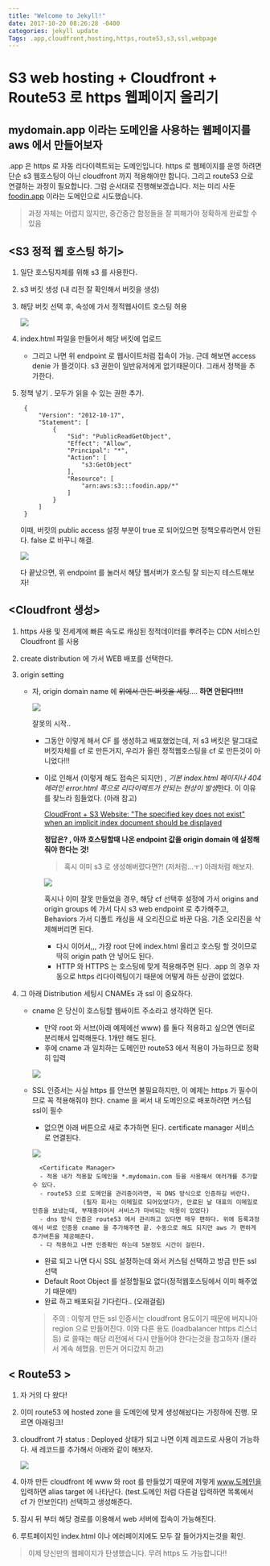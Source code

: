 ```yaml
---
title: "Welcome to Jekyll!"
date: 2017-10-20 08:26:28 -0400
categories: jekyll update
Tags: .app,cloudfront,hosting,https,route53,s3,ssl,webpage
---
```

# S3 web hosting + Cloudfront + Route53 로 https 웹페이지 올리기


## mydomain.app 이라는 도메인을 사용하는 웹페이지를 aws 에서 만들어보자

.app 은 https 로 자동 리다이렉트되는 도메인입니다. 
https 로 웹페이지를 운영 하려면 단순 s3 웹호스팅이 아닌 cloudfront 까지 적용해야만 합니다. 그리고 route53 으로 연결하는 과정이 필요합니다.
그럼 순서대로 진행해보겠습니다. 저는 미리 사둔 [foodin.app](http://foodin.app) 이라는 도메인으로 시도했습니다.
> 과정 자체는 어렵지 않지만, 중간중간 함정들을 잘 피해가야 정확하게 완료할 수 있음

## <S3 정적 웹 호스팅 하기>

1. 일단 호스팅자체를 위해 s3 를 사용한다.
2. s3 버킷 생성 (내 리전 잘 확인해서 버킷을 생성)
3. 해당 버킷 선택 후, 속성에 가서 정적웹사이트 호스팅 허용

    ![](Untitled-3d60681e-5e3b-46d3-bf0e-57a8fd78b18d.png)

4. index.html 파일을 만들어서 해당 버킷에 업로드 
    - 그리고 나면 위 endpoint 로 웹사이트처럼 접속이 가능. 근데 해보면 access denie 가 뜰것이다. s3 권한이 일반유저에게 없기때문이다. 그래서 정책을 추가한다.
5. 정책 넣기 . 모두가 읽을 수 있는 권한 추가.

        {
            "Version": "2012-10-17",
            "Statement": [
                {
                    "Sid": "PublicReadGetObject",
                    "Effect": "Allow",
                    "Principal": "*",
                    "Action": [
                        "s3:GetObject"
                    ],
                    "Resource": [
                        "arn:aws:s3:::foodin.app/*"
                    ]
                }
            ]
        }

    이때, 버킷의 public access 설정 부분이 true 로 되어있으면 정책오류라면서 안된다. false 로 바꾸니 해결.

    ![](Untitled-96fb9fe6-4f0f-4e34-b3ac-ff3cc2fd095b.png)

     다 끝났으면, 위 endpoint 를 눌러서 해당 웹서버가 호스팅 잘 되는지 테스트해보자!

## <Cloudfront 생성>

1. https 사용 및 전세계에 빠른 속도로 캐싱된 정적데이터를 뿌려주는 CDN 서비스인 Cloudfront 를 사용
2. create distribution 에 가서 WEB 배포를 선택한다.
3. origin setting
    - 자, origin domain name 에 ~~위에서 만든 버킷을 세팅~~.... **하면 안된다!!!!**

        ![](AWSCloudFrontManagementConsole2019-01-2001-08-53(1)-da208407-630a-4b65-84c1-791e26f4f728.jpg)

        잘못의 시작..

        - 그동안 이렇게 해서 CF 를 생성하고 배포했었는데, 저 s3 버킷은 말그대로 버킷자체를 cf 로 만든거지, 우리가 올린 정적웹호스팅을 cf 로 만든것이 아니었다!!!
        - 이로 인해서 (이렇게 해도 접속은 되지만) , *기본 index.html 페이지나 404 에러인 error.html 쪽으로 리다이렉트가 안되는 현상이 발생*한다. 이 이유를 찾느라 힘들었다. (아래 참고)

            [CloudFront + S3 Website: "The specified key does not exist" when an implicit index document should be displayed](https://stackoverflow.com/questions/34060394/cloudfront-s3-website-the-specified-key-does-not-exist-when-an-implicit-ind/34065543#34065543)

            **정답은? , 아까 호스팅할때 나온 endpoint 값을 origin domain 에 설정해줘야 한다는 것!**

            > 혹시 이미 s3 로 생성해버렸다면?! (저처럼...ㅜ) 아래처럼 해보자.

            ![](AWSCloudFrontManagementConsole2019-01-2001-26-51(1)-dec17ef4-ded1-4a8e-9c6f-bf2581f6857b.jpg)

            혹시나 이미 잘못 만들었을 경우, 해당 cf 선택후 설정에 가서 origins and origin groups 에 가서 다시 s3 web endpoint 로 추가해주고, Behaviors 가서 디폴트 캐싱을 새 오리진으로 바꾼 다음. 기존 오리진을 삭제해버리면 된다.

            - 다시 이어서,,, 가장 root 단에 index.html 올리고 호스팅 할 것이므로 딱히 origin path 안 넣어도 된다.
            - HTTP 와 HTTPS 는 호스팅에 맞게 적용해주면 된다.  .app 의 경우 자동으로 https 리다이렉팅이기 때문에 어떻게 하든 상관이 없었다.

4. 그 아래 Distribution 세팅시 CNAMEs 과 ssl 이 중요하다.
    - cname 은 당신이 호스팅할 웹싸이트 주소라고 생각하면 된다.
        - 만약 root 와 서브(아래 예제에선 www) 를 둘다 적용하고 싶으면 엔터로 분리해서 입력해둔다. 1개만 해도 된다.
        - 후에 cname 과 일치하는 도메인만 route53 에서 적용이 가능하므로 정확히 입력

        ![](AWSCloudFrontManagementConsole2019-01-2000-36-31-d17f811f-dc80-4e09-a667-473cbdf052e0.jpg)

    - SSL 인증서는 사실 https 를 안쓰면 불필요하지만, 이 예제는 https 가 필수이므로 꼭 적용해줘야 한다. cname 을 써서 내 도메인으로 배포하려면 커스텀 ssl이 필수
        - 없으면 아래 버튼으로 새로 추가하면 된다. certificate manager 서비스 로 연결된다.

        ![](AWSCloudFrontManagementConsole2019-01-2000-37-01(1)-cb49626e-89e5-4e81-9065-ce521265b6c5.jpg)

            <Certificate Manager>
            - 적용 내가 적용할 도메인을 *.mydomain.com 등을 사용해서 여러개를 추가할 수 있다.
            - route53 으로 도메인을 관리중이라면, 꼭 DNS 방식으로 인증하길 바란다.
            			(필자 회사는 이메일로 되어있었다가, 만료된 날 대표의 이메일로 인증을 보냈는데, 부재중이어서 서비스가 마비되는 악몽이 있었다)
            - dns 방식 인증은 route53 에서 관리하고 있다면 매우 편하다. 위에 등록과정에서 바로 인증용 cname 을 추가해주면 끝. 수동으로 해도 되지만 aws 가 편하게 추가버튼을 제공해준다.
            - 다 적용하고 나면 인증확인 하는데 5분정도 시간이 걸린다.

        - 완료 되고 나면 다시 SSL 설정하는데 와서 커스텀 선택하고 방금 만든 ssl 선택
        - Default Root Object 를 설정할필요 없다(정적웹호스팅에서 이미 해주었기 때문에!)
        - 완료 하고 배포되길 기다린다.. (오래걸림)

        > 주의 : 이렇게 만든 ssl 인증서는 cloudfront 용도이기 때문에 버지니아 region 으로 만들어진다. 이와 다른 용도 (loadbalancer https 리스너등) 로 쓸때는 해당 리전에서 다시 만들어야 한다는것을 참고하자 (몰라서 계속 헤맸음. 만든거 어디갔지 하고)

## < Route53 >

1. 자 거의 다 왔다!
2. 이미 route53 에 hosted zone 을 도메인에 맞게 생성해놨다는 가정하에 진행. 모르면 아래링크!
3. cloudfront 가 status : Deployed 상태가 되고 나면 이제 레코드로 사용이 가능하다. 새 레코드를 추가해서 아래와 같이 해보자.

    ![](Route53ManagementConsole2019-01-2000-43-19(1)-83e70adf-b791-46d0-a3dc-7de8117ee2fe.jpg)

4. 아까 만든 cloudfront 에 www 와 root 를 만들었기 때문에 저렇게 www.도메인을 입력하면 alias target 에 나타난다. (test.도메인 처럼 다른걸 입력하면 목록에서 cf 가 안보인다!)
선택하고 생성해준다.
5. 잠시 뒤 부터 해당 경로를 이용해서 web 서버에 접속이 가능해진다.
6. 루트페이지인 index.html 이나 에러페이지에도 모두 잘 들어가지는것을 확인.

> 이제 당신만의 웹페이지가 탄생했습니다. 무려 https 도 가능합니다!!

